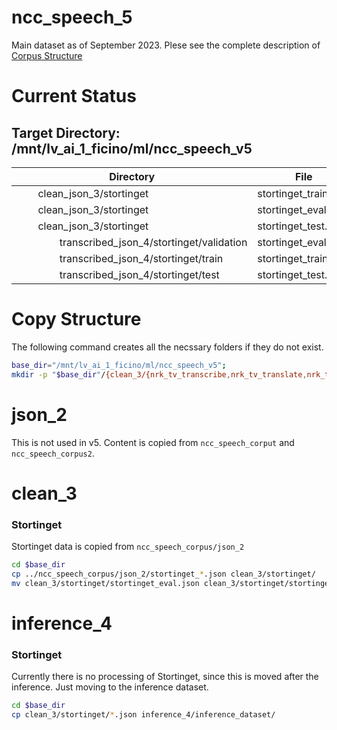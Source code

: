 # ncc_speech_5
Main dataset as of September 2023. Plese see the complete description of [Corpus Structure](corpus_structure.md)

# Current Status
## Target Directory: /mnt/lv_ai_1_ficino/ml/ncc_speech_v5
| Directory | File | Lines     |
| --------- | ---- | ---------:|
| &nbsp;&nbsp;&nbsp;&nbsp;&nbsp;&nbsp;&nbsp;&nbsp;clean_json_3/stortinget | stortinget_train.json |    720,870 |
| &nbsp;&nbsp;&nbsp;&nbsp;&nbsp;&nbsp;&nbsp;&nbsp;clean_json_3/stortinget | stortinget_eval.json |      2,041 |
| &nbsp;&nbsp;&nbsp;&nbsp;&nbsp;&nbsp;&nbsp;&nbsp;clean_json_3/stortinget | stortinget_test.json |      1,872 |
| &nbsp;&nbsp;&nbsp;&nbsp;&nbsp;&nbsp;&nbsp;&nbsp;&nbsp;&nbsp;&nbsp;&nbsp;&nbsp;&nbsp;&nbsp;&nbsp;transcribed_json_4/stortinget/validation | stortinget_eval.json |      2,041 |
| &nbsp;&nbsp;&nbsp;&nbsp;&nbsp;&nbsp;&nbsp;&nbsp;&nbsp;&nbsp;&nbsp;&nbsp;&nbsp;&nbsp;&nbsp;&nbsp;transcribed_json_4/stortinget/train | stortinget_train.json |    720,870 |
| &nbsp;&nbsp;&nbsp;&nbsp;&nbsp;&nbsp;&nbsp;&nbsp;&nbsp;&nbsp;&nbsp;&nbsp;&nbsp;&nbsp;&nbsp;&nbsp;transcribed_json_4/stortinget/test | stortinget_test.json |      1,872 |

# Copy Structure
The following command creates all the necssary folders if they do not exist.

```bash
base_dir="/mnt/lv_ai_1_ficino/ml/ncc_speech_v5";
mkdir -p "$base_dir"/{clean_3/{nrk_tv_transcribe,nrk_tv_translate,nrk_tv_veryshort,nrk_tv_silence,stortinget,fleurs,nst,stortinget},inference_4/{inference_dataset,inference_result,processed},translation_5/{translation_files,processed}}
```

# json_2
This is not used in v5. Content is copied from ```ncc_speech_corput``` and ```ncc_speech_corpus2```.

# clean_3
### Stortinget
Stortinget data is copied from ```ncc_speech_corpus/json_2```
```bash
cd $base_dir
cp ../ncc_speech_corpus/json_2/stortinget_*.json clean_3/stortinget/
mv clean_3/stortinget/stortinget_eval.json clean_3/stortinget/stortinget_validation.json
```

# inference_4
### Stortinget
Currently there is no processing of Stortinget, since this is moved after the inference. Just moving to the inference dataset.
```bash
cd $base_dir
cp clean_3/stortinget/*.json inference_4/inference_dataset/
```


